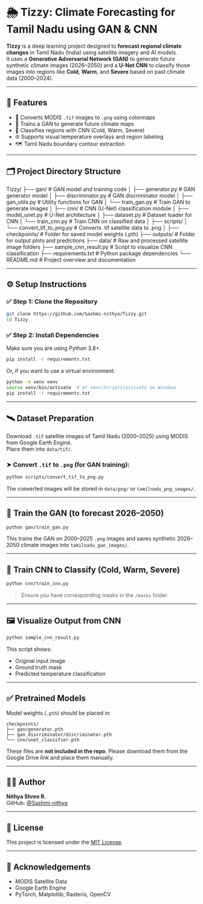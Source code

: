 
# 🌦️ Tizzy: Climate Forecasting for Tamil Nadu using GAN & CNN

**Tizzy** is a deep learning project designed to **forecast regional climate changes** in Tamil Nadu (India) using satellite imagery and AI models.  
It uses a **Generative Adversarial Network (GAN)** to generate future synthetic climate images (2026–2050) and a **U-Net CNN** to classify those images into regions like **Cold**, **Warm**, and **Severe** based on past climate data (2000–2024).

---

## 📌 Features

- 🔄 Converts MODIS `.tif` images to `.png` using colormaps
- 🤖 Trains a GAN to generate future climate maps
- 🧠 Classifies regions with CNN (Cold, Warm, Severe)
- 🌐 Supports visual temperature overlays and region labeling
- 🗺️ Tamil Nadu boundary contour extraction

---

## 🗂️ Project Directory Structure

Tizzy/
├── gan/ # GAN model and training code
│ ├── generator.py # GAN generator model
│ ├── discriminator.py # GAN discriminator model
│ ├── gan_utils.py # Utility functions for GAN
│ └── train_gan.py # Train GAN to generate images
│
├── cnn/ # CNN (U-Net) classification module
│ ├── model_unet.py # U-Net architecture
│ ├── dataset.py # Dataset loader for CNN
│ └── train_cnn.py # Train CNN on classified data
│
├── scripts/
│ └── convert_tif_to_png.py # Converts .tif satellite data to .png
│
├── checkpoints/ # Folder for saved model weights (.pth)
├── outputs/ # Folder for output plots and predictions
├── data/ # Raw and processed satellite image folders
├── sample_cnn_result.py # Script to visualize CNN classification
├── requirements.txt # Python package dependencies
└── README.md # Project overview and documentation

---

## ⚙️ Setup Instructions

### ✅ Step 1: Clone the Repository

```bash
git clone https://github.com/Sashmi-nithya/Tizzy.git
cd Tizzy
```

### ✅ Step 2: Install Dependencies

Make sure you are using Python 3.8+.

```bash
pip install -r requirements.txt
```

Or, if you want to use a virtual environment:

```bash
python -m venv venv
source venv/bin/activate  # or venv\Scripts\activate on Windows
pip install -r requirements.txt
```

---

## 🛰️ Dataset Preparation

Download `.tif` satellite images of Tamil Nadu (2000–2025) using MODIS from Google Earth Engine.  
Place them into `data/tif/`.

### ➤ Convert `.tif` to `.png` (for GAN training):
```bash
python scripts/convert_tif_to_png.py
```

The converted images will be stored in `data/png/` or `tamilnadu_png_images/`.

---

## 🧠 Train the GAN (to forecast 2026–2050)

```bash
python gan/train_gan.py
```

This trains the GAN on 2000–2025 `.png` images and saves synthetic 2026–2050 climate images into `tamilnadu_gan_images/`.

---

## 🎯 Train CNN to Classify (Cold, Warm, Severe)

```bash
python cnn/train_cnn.py
```

> Ensure you have corresponding masks in the `/masks` folder.

---

## 🖼️ Visualize Output from CNN

```bash
python sample_cnn_result.py
```

This script shows:
- Original input image
- Ground truth mask
- Predicted temperature classification

---

## ✅ Pretrained Models

Model weights (`.pth`) should be placed in:

```
checkpoints/
├── gan/generator.pth
├── gan_discriminator/discriminator.pth
└── cnn/unet_classifier.pth
```

These files are **not included in the repo**. Please download them from the Google Drive link and place them manually.

---

## 👩‍💻 Author

**Nithya Shree R.**  
GitHub: [@Sashmi-nithya](https://github.com/Sashmi-nithya)

---

## 📄 License

This project is licensed under the [MIT License](LICENSE).

---

## 🙌 Acknowledgements

- MODIS Satellite Data  
- Google Earth Engine  
- PyTorch, Matplotlib, Rasterio, OpenCV
